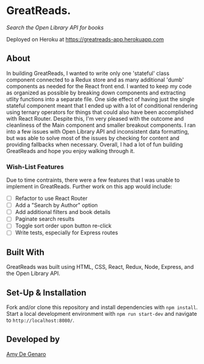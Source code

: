 # GreatReads.

_Search the Open Library API for books_

Deployed on Heroku at https://greatreads-app.herokuapp.com

## About

In building GreatReads, I wanted to write only one 'stateful' class component connected to a Redux store and as many additional 'dumb' components as needed for the React front end. I wanted to keep my code as organized as possible by breaking down components and extracting utlity functions into a separate file. One side effect of having just the single stateful component meant that I ended up with a lot of conditional rendering using ternary operators for things that could also have been accomplished with React Router. Despite this, I'm very pleased with the outcome and cleanliness of the Main component and smaller breakout components. I ran into a few issues with Open Library API and inconsistent data formatting, but was able to solve most of the issues by checking for content and providing fallbacks when necessary. Overall, I had a lot of fun building GreatReads and hope you enjoy walking through it.

### Wish-List Features

Due to time contraints, there were a few features that I was unable to implement in GreatReads. Further work on this app would include:

- [ ] Refactor to use React Router
- [ ] Add a "Search by Author" option
- [ ] Add additional filters and book details
- [ ] Paginate search results
- [ ] Toggle sort order upon button re-click
- [ ] Write tests, especially for Express routes

## Built With

GreatReads was built using HTML, CSS, React, Redux, Node, Express, and the Open Library API.

## Set-Up & Installation

Fork and/or clone this repository and install dependencies with `npm install`. Start a local development environment with `npm run start-dev` and navigate to `http://localhost:8080/`.

## Developed by

[Amy De Genaro](https://github.com/amydegenaro)
